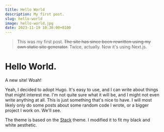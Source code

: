 ```yaml
---
title: Hello World
description: My first post.
slug: hello-world
image: hello-world.jpg
date: 2023-11-19 10:30:00+0100
---
```


> This was my first post. ~~The site has since been rewritten using my
> own static site generator.~~ Twice, actually. Now it's using Next.js.

# Hello World.

A new site! Woah!

Yeah, I decided to adopt Hugo. It's easy to use, and I can write
about things that might interest me. I'm not quite sure what it
will be, and I might not even write anything at all. This is just
something that's nice to have. I will most likely only do some posts
about some random code I wrote, or a bigger project I work on.
We'll see.

The theme is based on the [Stack](https://stack.jimmycai.com/) theme.
I modified it to fit my black and white aesthetic.

